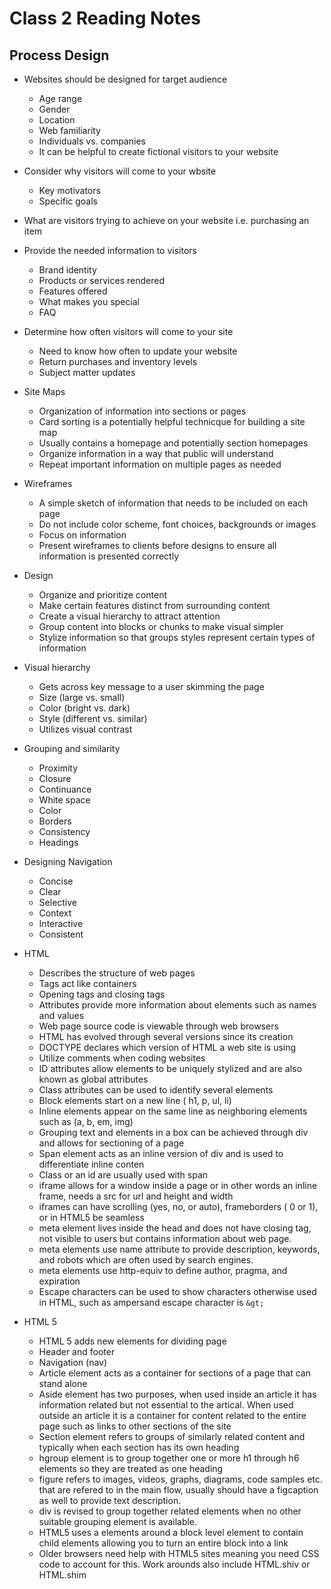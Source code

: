 # Class 2 Reading Notes

## Process Design

* Websites should be designed for target audience
    * Age range
    * Gender
    * Location
    * Web familiarity
    * Individuals vs. companies
    * It can be helpful to create fictional visitors to your website
* Consider why visitors will come to your wbsite
    * Key motivators
    * Specific goals
* What are visitors trying to achieve on your website i.e. purchasing an item
* Provide the needed information to visitors
    * Brand identity
    * Products or services rendered
    * Features offered
    * What makes you special
    * FAQ
* Determine how often visitors will come to your site
    * Need to know how often to update your website
    * Return purchases and inventory levels
    * Subject matter updates

* Site Maps
    * Organization of information into sections or pages
    * Card sorting is a potentially helpful technicque for building a site map
    * Usually contains a homepage and potentially section homepages
    * Organize information in a way that public will understand
    * Repeat important information on multiple pages as needed

* Wireframes
    * A simple sketch of information that needs to be included on each page
    * Do not include color scheme, font choices, backgrounds or images
    * Focus on information
    * Present wireframes to clients before designs to ensure all information is presented correctly

* Design
    * Organize and prioritize content
    * Make certain features distinct from surrounding content
    * Create a visual hierarchy to attract attention
    * Group content into blocks or chunks to make visual simpler
    * Stylize information so that groups styles represent certain types of information

* Visual hierarchy
    * Gets across key message to a user skimming the page
    * Size (large vs. small)
    * Color (bright vs. dark)
    * Style (different vs. similar)
    * Utilizes visual contrast

* Grouping and similarity
    * Proximity
    * Closure
    * Continuance
    * White space
    * Color
    * Borders
    * Consistency
    * Headings

* Designing Navigation
    * Concise
    * Clear
    * Selective
    * Context
    * Interactive
    * Consistent

* HTML
    * Describes the structure of web pages
    * Tags act like containers
    * Opening tags and closing tags
    * Attributes provide more information about elements such as names and values
    * Web page source code is viewable through web browsers
    * HTML has evolved through several versions since its creation
    * DOCTYPE declares which version of HTML a web site is using
    * Utilize comments when coding websites
    * ID attributes allow elements to be uniquely stylized and are also known as global attributes
    * Class attributes can be used to identify several elements
    * Block elements start on a new line ( h1, p, ul, li)
    * Inline elements appear on the same line as neighboring elements such as (a, b, em, img)
    * Grouping text and elements in a box can be achieved through div and allows for sectioning of a page
    * Span element acts as an inline version of div and is used to differentiate inline conten
    * Class or an id are usually used with span
    * iframe allows for a window inside a page or in other words an inline frame, needs a src for url and height and width
    * iframes can have scrolling (yes, no, or auto), frameborders ( 0 or 1), or in HTML5 be seamless
    * meta element lives inside the head and does not have closing tag, not visible to users but contains information about web page. 
    * meta elements use name attribute to provide description, keywords, and robots which are often used by search engines. 
    * meta elements use http-equiv to define author, pragma, and expiration
    * Escape characters can be used to show characters otherwise used in HTML, such as ampersand escape character is `&gt;`

* HTML 5
    * HTML 5 adds new elements for dividing page
    * Header and footer
    * Navigation (nav)
    * Article element acts as a container for sections of a page that can stand alone
    * Aside element has two purposes, when used inside an article it has information related but not essential to the artical. When used outside an article it is a container for content related to the entire page such as links to other sections of the site
    * Section element refers to groups of similarly related content and typically when each section has its own heading
    * hgroup element is to group together one or more h1 through h6 elements so they are treated as one heading
    * figure refers to images, videos, graphs, diagrams, code samples etc. that are refered to in the main flow, usually should have a figcaption as well to provide text description.
    * div is revised to group together related elements when no other suitable grouping element is available. 
    * HTML5 uses a elements around a block level element to contain child elements allowing you to turn an entire block into a link
    * Older browsers need help with HTML5 sites meaning you need CSS code to account for this. Work arounds also include HTML.shiv or HTML.shim




